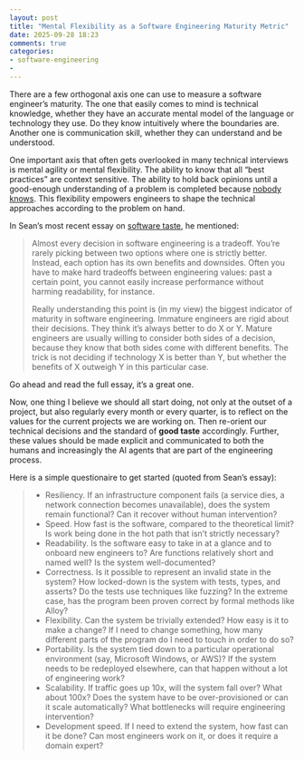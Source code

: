 ```yaml
---
layout: post
title: "Mental Flexibility as a Software Engineering Maturity Metric" 
date: 2025-09-28 18:23
comments: true
categories: 
- software-engineering
- 
---
```


There are a few orthogonal axis one can use to measure a software engineer’s maturity. The one that easily comes to mind is technical knowledge, whether they have an accurate mental model of the language or technology they use. Do they know intuitively where the boundaries are. Another one is communication skill, whether they can understand and be understood. 

One important axis that often gets overlooked in many technical interviews is mental agility or mental flexibility. The ability to know that all “best practices” are context sensitive. The ability to hold back opinions until a good-enough understanding of a problem is completed because [nobody knows](https://www.seangoedecke.com/confidence/). This flexibility empowers engineers to shape the technical approaches according to the problem on hand. 

In Sean’s most recent essay on [software taste](https://seangoedecke.com/taste/), he mentioned:

> Almost every decision in software engineering is a tradeoff. You’re rarely picking between two options where one is strictly better. Instead, each option has its own benefits and downsides. Often you have to make hard tradeoffs between engineering values: past a certain point, you cannot easily increase performance without harming readability, for instance.
>
> Really understanding this point is (in my view) the biggest indicator of maturity in software engineering. Immature engineers are rigid about their decisions. They think it’s always better to do X or Y. Mature engineers are usually willing to consider both sides of a decision, because they know that both sides come with different benefits. The trick is not deciding if technology X is better than Y, but whether the benefits of X outweigh Y in this particular case.

Go ahead and read the full essay, it’s a great one. 

Now, one thing I believe we should all start doing, not only at the outset of a project, but also regularly every month or every quarter, is to reflect on the values for the current projects we are working on. Then re-orient our technical decisions and the standard of **good taste** accordingly. Further, these values should be made explicit and communicated to both the humans and increasingly the AI agents that are part of the engineering process.

Here is a simple questionaire to get started (quoted from Sean’s essay):

> * Resiliency. If an infrastructure component fails (a service dies, a network connection becomes unavailable), does the system remain functional? Can it recover without human intervention?
> * Speed. How fast is the software, compared to the theoretical limit? Is work being done in the hot path that isn’t strictly necessary?
> * Readability. Is the software easy to take in at a glance and to onboard new engineers to? Are functions relatively short and named well? Is the system well-documented?
> * Correctness. Is it possible to represent an invalid state in the system? How locked-down is the system with tests, types, and asserts? Do the tests use techniques like fuzzing? In the extreme case, has the program been proven correct by formal methods like Alloy?
> * Flexibility. Can the system be trivially extended? How easy is it to make a change? If I need to change something, how many different parts of the program do I need to touch in order to do so?
> * Portability. Is the system tied down to a particular operational environment (say, Microsoft Windows, or AWS)? If the system needs to be redeployed elsewhere, can that happen without a lot of engineering work?
> * Scalability. If traffic goes up 10x, will the system fall over? What about 100x? Does the system have to be over-provisioned or can it scale automatically? What bottlenecks will require engineering intervention?
> * Development speed. If I need to extend the system, how fast can it be done? Can most engineers work on it, or does it require a domain expert?